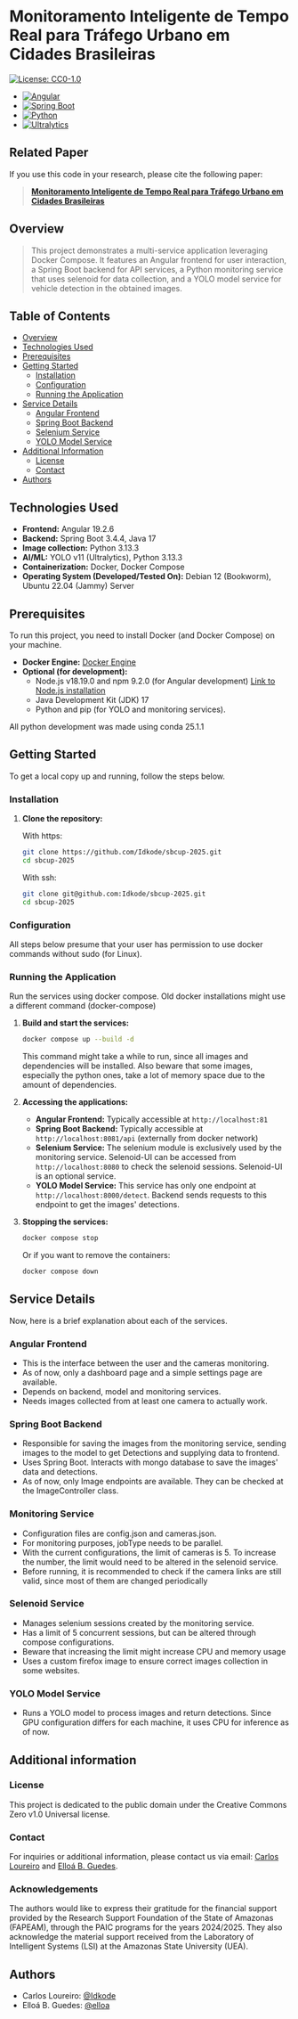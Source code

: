 # Monitoramento Inteligente de Tempo Real para Tráfego Urbano em Cidades Brasileiras

[![License: CC0-1.0](https://img.shields.io/badge/License-CC0_1.0-lightgrey.svg)](http://creativecommons.org/publicdomain/zero/1.0/)

* [![Angular][Angular.io]][Angular-url]
* [![Spring Boot][Spring.io]][Angular-url]
* [![Python][Python.org]][Python-url]
* [![Ultralytics][Ultralytics.com]][Ultralytics-url]

## Related Paper

If you use this code in your research, please cite the following paper:

> [**Monitoramento Inteligente de Tempo Real para Tráfego Urbano em Cidades Brasileiras**]()

## Overview

> This project demonstrates a multi-service application leveraging Docker Compose. It features an Angular frontend for user interaction, a Spring Boot backend for API services, a Python monitoring service that uses selenoid for data collection, and a YOLO model service for vehicle detection in the obtained images. 

## Table of Contents

- [Overview](#overview)
- [Technologies Used](#technologies-used)
- [Prerequisites](#prerequisites)
- [Getting Started](#getting-started)
  - [Installation](#installation)
  - [Configuration](#configuration)
  - [Running the Application](#running-the-application)
- [Service Details](#service-details)
  - [Angular Frontend](#angular-frontend)
  - [Spring Boot Backend](#spring-boot-backend)
  - [Selenium Service](#selenium-service)
  - [YOLO Model Service](#yolo-model-service)
- [Additional Information](#additional-information)
    - [License](#license)
    - [Contact](#contact)
- [Authors](#authors)
## Technologies Used

- **Frontend:** Angular 19.2.6
- **Backend:** Spring Boot 3.4.4, Java 17
- **Image collection:** Python 3.13.3
- **AI/ML:** YOLO v11 (Ultralytics), Python 3.13.3
- **Containerization:** Docker, Docker Compose
- **Operating System (Developed/Tested On):** Debian 12 (Bookworm), Ubuntu 22.04 (Jammy) Server

## Prerequisites

To run this project, you need to install Docker (and Docker Compose) on your machine.

- **Docker Engine:** [Docker Engine](https://docs.docker.com/engine/install/)
- **Optional (for development):**
    - Node.js v18.19.0 and npm 9.2.0 (for Angular development) [Link to Node.js installation](https://nodejs.org/en/download)
    - Java Development Kit (JDK) 17
    - Python and pip (for YOLO and monitoring services).

All python development was made using conda 25.1.1

## Getting Started

To get a local copy up and running, follow the steps below.

### Installation

1.  **Clone the repository:**
    
    With https:
    ```bash
    git clone https://github.com/Idkode/sbcup-2025.git
    cd sbcup-2025
    ```

    With ssh:
    ```bash
    git clone git@github.com:Idkode/sbcup-2025.git
    cd sbcup-2025
    ```

### Configuration

All steps below presume that your user has permission to use docker commands without sudo (for Linux).

### Running the Application

Run the services using docker compose. Old docker installations might use a different command (docker-compose)

1.  **Build and start the services:**
    ```bash
    docker compose up --build -d
    ```
    This command might take a while to run, since all images and dependencies will be installed. Also beware that some images, especially the python ones, take a lot of memory space due to the amount of dependencies. 

2.  **Accessing the applications:**
    - **Angular Frontend:** Typically accessible at `http://localhost:81`
    - **Spring Boot Backend:** Typically accessible at `http://localhost:8081/api` (externally from docker network)
    - **Selenium Service:** The selenium module is exclusively used by the monitoring service. Selenoid-UI can be accessed from `http://localhost:8080` to check the selenoid sessions. Selenoid-UI is an optional service.
    - **YOLO Model Service:** This service has only one endpoint at `http://localhost:8000/detect`. Backend sends requests to this endpoint to get the images' detections.

3.  **Stopping the services:**
    ```bash
    docker compose stop
    ```

    Or if you want to remove the containers:
    ```bash
    docker compose down
    ```


## Service Details

Now, here is a brief explanation about each of the services.

### Angular Frontend

- This is the interface between the user and the cameras monitoring.
- As of now, only a dashboard page and a simple settings page are available.
- Depends on backend, model and monitoring services.
- Needs images collected from at least one camera to actually work.

### Spring Boot Backend

- Responsible for saving the images from the monitoring service, sending images to the model to get Detections and supplying data to frontend.
- Uses Spring Boot. Interacts with mongo database to save the images' data and detections.
- As of now, only Image endpoints are available. They can be checked at the ImageController class.

### Monitoring Service

- Configuration files are config.json and cameras.json.
- For monitoring purposes, jobType needs to be parallel.
- With the current configurations, the limit of cameras is 5. To increase the number, the limit would need to be altered in the selenoid service.
- Before running, it is recommended to check if the camera links are still valid, since most of them are changed periodically

### Selenoid Service

- Manages selenium sessions created by the monitoring service.
- Has a limit of 5 concurrent sessions, but can be altered through compose configurations.
- Beware that increasing the limit might increase CPU and memory usage
- Uses a custom firefox image to ensure correct images collection in some websites.

### YOLO Model Service

- Runs a YOLO model to process images and return detections. Since GPU configuration differs for each machine, it uses CPU for inference as of now.


## Additional information

### License

This project is dedicated to the public domain under the Creative Commons Zero v1.0 Universal license.

### Contact

For inquiries or additional information, please contact us via email: [Carlos Loureiro](mailto:cenlf.eng22@uea.edu.br) and [Elloá B. Guedes](ebgcosta@uea.edu.br).

### Acknowledgements

The authors would like to express their gratitude for the financial support provided by the Research Support Foundation of the State of Amazonas (FAPEAM), through the PAIC programs for the years 2024/2025. They also acknowledge the material support received from the Laboratory of Intelligent Systems (LSI) at the Amazonas State University (UEA).

## Authors

- Carlos Loureiro: [@Idkode](https://github.com/Idkode)
- Elloá B. Guedes: [@elloa](https://github.com/elloa)


[Angular.io]: https://img.shields.io/badge/Angular-DD0031?style=for-the-badge&logo=angular&logoColor=white
[Angular-url]: https://angular.io/
[Python.org]: https://img.shields.io/badge/Python-3776AB?style=for-the-badge&logo=python&logoColor=white
[Python-url]: https://www.python.org/
[Ultralytics.com]: https://img.shields.io/badge/Ultralytics-F5F5F5?style=for-the-badge&logo=ultralytics&logoColor=black
[Ultralytics-url]: https://ultralytics.com/
[Spring.io]: https://img.shields.io/badge/Spring_Boot-6DB33F?style=for-the-badge&logo=spring-boot&logoColor=white
[Spring-url]: https://spring.io/projects/spring-boot

